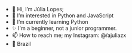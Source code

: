 - 👋 Hi, I’m  Júlia Lopes;
- 👀 I’m interested in  Python and JavaScript
- 🌱 I’m currently learning  Python
- ✨ I'm a beginner, not a junior programmer.
- 📫 How to reach me; my Instagram: @/ajuliazx
- 📍  Brazil

<!---
julialopes0/julialopes0 is a ✨ special ✨ repository because its `README.md` (this file) appears on your GitHub profile.
You can click the Preview link to take a look at your changes.
--->
